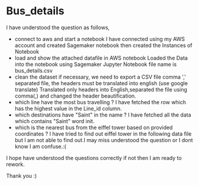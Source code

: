 # Bus_details

I have understood the question as follows,

- connect to aws and start a notebook
 I have connected using my AWS account and created Sagemaker notebook then created the Instances of Notebook
- load and show the attached datafile in AWS notebook
Loaded the Data into the notebook using Sagemaker Jupyter Notebook file name is bus_details.csv
- clean the dataset if necessary, we need to export a CSV file comma ',' separated file, the headers must be translated into english (use google translate)
Translated only headers into English,separated the file using comma(,) and changed the header beautification.
- which line have the most bus travelling ? 
I have fetched the row which has the highest value in the Line_id column.
- which destinations have "Saint" in the name ?
I have fetched all the data which contains "Saint" word init.
- which is the nearest bus from the eiffel tower based on provided coordinates ? 
I have tried to find out eiffel tower in the following data file but I am not able to find out.I may miss understood the question or I dont know I am confuse.:(

I hope have understood the questions correctly if not then I am ready to rework.


Thank you :)
